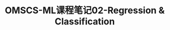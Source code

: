 ---
layout: article
title: OMSCS-ML课程笔记02-Regression & Classification
tags: ["OMSCS", "ML"]
key: OMSCS-ML-02
aside:
  toc: true
sidebar:
  nav: OMSCS-ML
---